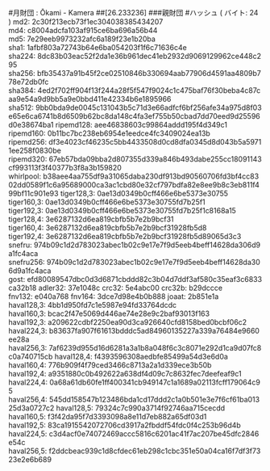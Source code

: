 #月財団 : Ōkami - Kamera
##[26.233236]
###親財団
#ハッシュ ( バイト: 24 )
md2: 2c30f213ecb73f1ec304038385434207
md4: c8004adcfa103af915ce6ba696a56b44
md5: 7e29eeb9973232afc6a189f23e1b20ba
sha1: 1afbf803a72743b64e6ba054203f1f6c71636c4e
sha224: 8dc83b03eac52f2da1e36b961dec41eb2932d9069129962ce448c295
sha256: bfb35437a91b45f2ce02510846b330694aab77906d4591aa4809b778e72db0fc
sha384: 4ed2f702ff904f13f244a28f5f547f9024c1c475baf76f30beba4c87caa9e54a9d9bb5a9e0bbd411e42334b6e1895966
sha512: 9bb0bda9de0045c131043b5c71d3e66adfcf6bf256afe34a975d8f03e65e6ca6741b8d6509b62bc8da148c4fa3ef755b50cbad7dd70eed9d25596d0e38674ba1
ripemd128: aee46838603c99864addd195f4d349c1
ripemd160: 0b11bc7bc238eb6954e1eedce4fc3409024ea13b
ripemd256: df3e4023cf46235c5bb4433508d0cd8dfa0345d8d043b5a59711ee258f0830be
ripemd320: 67eb57bda09bba2d807355d339a846b493dabe255cc18091143cf993113f3f40377b3f8a3b159820
whirlpool: b38aee4aa755df9a31065daba230df913bd90560706fd3bf4cc8302dd0589f1c6a95689000ca3ac1cbd80e32cf797bdfa82e8ee9b8c3eb811f499bf11c901e93
tiger128,3: 0ae13d0349b0cff466e6be5373e30755
tiger160,3: 0ae13d0349b0cff466e6be5373e30755fd7b25f1
tiger192,3: 0ae13d0349b0cff466e6be5373e30755fd7b25f1c8168a15
tiger128,4: 3e6287132d6ea819cbfb5b7e2b9bcf31
tiger160,4: 3e6287132d6ea819cbfb5b7e2b9bcf31928fb5d8
tiger192,4: 3e6287132d6ea819cbfb5b7e2b9bcf31928fb5d89065d3c3
snefru: 974b09c1d2d783023abec1b02c9e17e7f9d5eeb4beff14628da306d9a1fc4aca
snefru256: 974b09c1d2d783023abec1b02c9e17e7f9d5eeb4beff14628da306d9a1fc4aca
gost: efd80089547dbc0d3d6871cbddd82c3b04d7ddf3af580c35eaf3c6833ca32b18
adler32: 37e1048c
crc32: 5e4abc00
crc32b: b29dccce
fnv132: e040a768
fnv164: 3dce7d98e4b0b888
joaat: 2b851e1a
haval128,3: 4bb1d950fd7c1e5987e94fd33764dcdc
haval160,3: bcac2f47e5069d446ae74e28e9c2baf93013f163
haval192,3: a209622cdbf2250ea90d3ca926640cfd8158bed0bcbf06c2
haval224,3: b83637fa907f61613bdddc5ad84960135227a339a76484e9660ee28a
haval256,3: 7af6239d955d16d6281a3a1b8a048f6c3c8071e292d1ca9d07fc8c0a740715cb
haval128,4: f4393596308aedbfe85499a54d3e6d0a
haval160,4: 776b909f4f79ced3466c8713a2a1d339ece3b50b
haval192,4: a9351880c0b492622a638df4d09c7c8632fec7deefeaf9c1
haval224,4: 0a68a61db60fe1ff400341cb949147c1a1689a02113fcff179064c95
haval256,4: 545dd158547b123486bda1cd17ddd2c1a0b501e3e7f6cf61ba01325d3a0727c2
haval128,5: 79324c7c990a3714f92746aa715cecdd
haval160,5: f3f42da95f7d3393098a8e11d7eb882a65df03d1
haval192,5: 83ca1915542072706cd3917a2fbddf54fdc0f4c253b96d4b
haval224,5: c3d4acf0e74072469accc5816c6201ac41f7ac207be45dfc2846e54c
haval256,5: f2ddcbeac939c1d8cfdec61eb298c1cbc351e50a04ca16f7df3f7323e2e6b689
